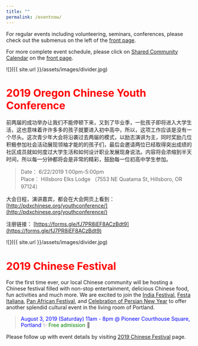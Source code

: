 ```yaml
---
title: ""
permalink: /eventnow/
---
```


For regular events including volunteering, seminars, conferences, please check out the submenus on the left of the [front page](http://pdxchinese.org/).

For more complete event schedule, please click on [Shared Community Calendar](http://pdxchinese.org/events/) on the [front page](http://pdxchinese.org/).

![]({{ site.url }}/assets/images/divider.jpg)

# <span style="color:red">**2019 Oregon Chinese Youth Conference**</span>

前两届的成功举办让我们不能停顿下来，又到了毕业季，一批孩子即将进入大学生活，这也意味着许许多多的孩子就要进入初中高中，所以，这项工作应该是没有一个尽头。这次青少年大会将沿袭过去两届的模式，以励志演讲为主，同时奖励几位积极参加社会活动展现领袖才能的的孩子们，最后会邀请两位已经取得突出成绩的社区成员就如何度过大学生活和如何设计职业发展现身说法。内容将会浓缩到半天时间，所以每一分钟都将会是非常的精彩，鼓励每一位初高中学生参加。

>Date： 6/22/2019 1:00pm-5:00pm  
Place： Hillsboro Elks Lodge （7553 NE Quatama St, Hillsboro, OR 97124）  

大会日程，演讲嘉宾，都会在大会网页上看到： [http://pdxchinese.org/youthconference/](http://pdxchinese.org/youthconference/)

注册链接： [https://forms.gle/fJ7PR8iEF8ACzBdt9](https://forms.gle/fJ7PR8iEF8ACzBdt9)

![]({{ site.url }}/assets/images/divider.jpg)

# <span style="color:red">**2019 Chinese Festival**</span>

For the first time ever, our local Chinese community will be hosting a Chinese festival filled with non-stop entertainment, delicious Chinese food, fun activities and much more. We are excited to join the  [India Festival](http://www.icaportland.org/), [Festa Italiana](https://www.festa-italiana.org/), [Pan African Festival](http://www.panafricanfestivalor.org/), and [Celebration of Persian New Year](https://www.andisheh.org/events/norouz-2019/) to offer another splendid cultural event in the living room of Portland.

> <span style="color:blue">August 3, 2019 (Saturday) 11am - 8pm @ Pioneer Courthouse Square, Portland</span>   :sparkles: <span style="color:green"> Free admission</span> :tada:

Please follow up with event details by visiting [2019 Chinese Festival](http://pdxchinese.org/chinesefestival/) page.
